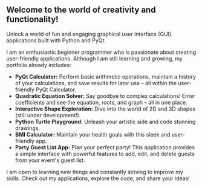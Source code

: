 ## Welcome to the world of creativity and functionality!
Unlock a world of fun and engaging graphical user interface (GUI) applications built with Python and PyQt.

I am an enthusiastic beginner programmer who is passionate about creating user-friendly applications.
Although I am still learning and growing, my portfolio already includes:
- **PyQt Calculator:** Perform basic arithmetic operations, maintain a history of your calculations, and save results for later use – all within the user-friendly PyQt Calculator.
- **Quadratic Equation Solver:** Say goodbye to complex calculations! Enter coefficients and see the equation, roots, and graph – all in one place.
- **Interactive Shape Exploration:** Dive into the world of 2D and 3D shapes (still under development!).
- **Python Turtle Playground:** Unleash your artistic side and code stunning drawings.
- **BMI Calculator:** Maintain your health goals with this sleek and user-friendly app.
- **Party Guest List App:** Plan your perfect party! This application provides a simple interface with powerful features to add, edit, and delete guests from your event's guest list.

I am open to learning new things and constantly striving to improve my skills.
Check out my applications, explore the code, and share your ideas!

<!---
hrosicka/hrosicka is a ✨ special ✨ repository because its `README.md` (this file) appears on your GitHub profile.
You can click the Preview link to take a look at your changes.
--->
